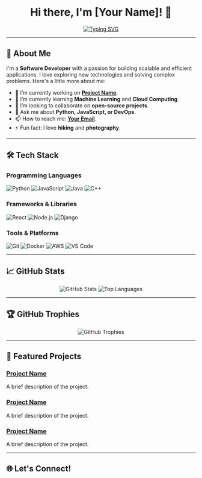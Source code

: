 <h1 align="center">Hi there, I'm [Your Name]! 👋</h1>

<p align="center">
  <a href="https://github.com/yourusername">
    <img src="https://readme-typing-svg.demolab.com?font=Fira+Code&size=24&duration=3000&pause=1000&color=00FF00&center=true&vCenter=true&width=500&lines=Welcome+to+my+GitHub+Profile!;I'm+a+passionate+developer;Let's+build+something+awesome+together!" alt="Typing SVG" />
  </a>
</p>

---

## 🚀 About Me

I'm a **Software Developer** with a passion for building scalable and efficient applications. I love exploring new technologies and solving complex problems. Here's a little more about me:

- 🔭 I’m currently working on **[Project Name](https://github.com/yourusername/project-repo)**.
- 🌱 I’m currently learning **Machine Learning** and **Cloud Computing**.
- 👯 I’m looking to collaborate on **open-source projects**.
- 💬 Ask me about **Python, JavaScript, or DevOps**.
- 📫 How to reach me: **[Your Email](mailto:youremail@example.com)**.
- ⚡ Fun fact: I love **hiking** and **photography**.

---

## 🛠️ Tech Stack

### Programming Languages
![Python](https://img.shields.io/badge/-Python-3776AB?style=for-the-badge&logo=python&logoColor=white)
![JavaScript](https://img.shields.io/badge/-JavaScript-F7DF1E?style=for-the-badge&logo=javascript&logoColor=black)
![Java](https://img.shields.io/badge/-Java-007396?style=for-the-badge&logo=java&logoColor=white)
![C++](https://img.shields.io/badge/-C++-00599C?style=for-the-badge&logo=c%2B%2B&logoColor=white)

### Frameworks & Libraries
![React](https://img.shields.io/badge/-React-61DAFB?style=for-the-badge&logo=react&logoColor=black)
![Node.js](https://img.shields.io/badge/-Node.js-339933?style=for-the-badge&logo=node.js&logoColor=white)
![Django](https://img.shields.io/badge/-Django-092E20?style=for-the-badge&logo=django&logoColor=white)

### Tools & Platforms
![Git](https://img.shields.io/badge/-Git-F05032?style=for-the-badge&logo=git&logoColor=white)
![Docker](https://img.shields.io/badge/-Docker-2496ED?style=for-the-badge&logo=docker&logoColor=white)
![AWS](https://img.shields.io/badge/-AWS-232F3E?style=for-the-badge&logo=amazon-aws&logoColor=white)
![VS Code](https://img.shields.io/badge/-VS%20Code-007ACC?style=for-the-badge&logo=visual-studio-code&logoColor=white)

---

## 📈 GitHub Stats

<p align="center">
  <img src="https://github-readme-stats.vercel.app/api?username=yourusername&show_icons=true&theme=radical" alt="GitHub Stats" />
  <img src="https://github-readme-stats.vercel.app/api/top-langs/?username=yourusername&layout=compact&theme=radical" alt="Top Languages" />
</p>

---

## 🏆 GitHub Trophies

<p align="center">
  <img src="https://github-profile-trophy.vercel.app/?username=yourusername&theme=radical&row=2&column=3" alt="GitHub Trophies" />
</p>

---

## 📂 Featured Projects

### [Project Name](https://github.com/yourusername/project-repo)
A brief description of the project.

### [Project Name](https://github.com/yourusername/project-repo)
A brief description of the project.

### [Project Name](https://github.com/yourusername/project-repo)
A brief description of the project.

---

## 🌐 Let's Connect!

<p align="center">
 

